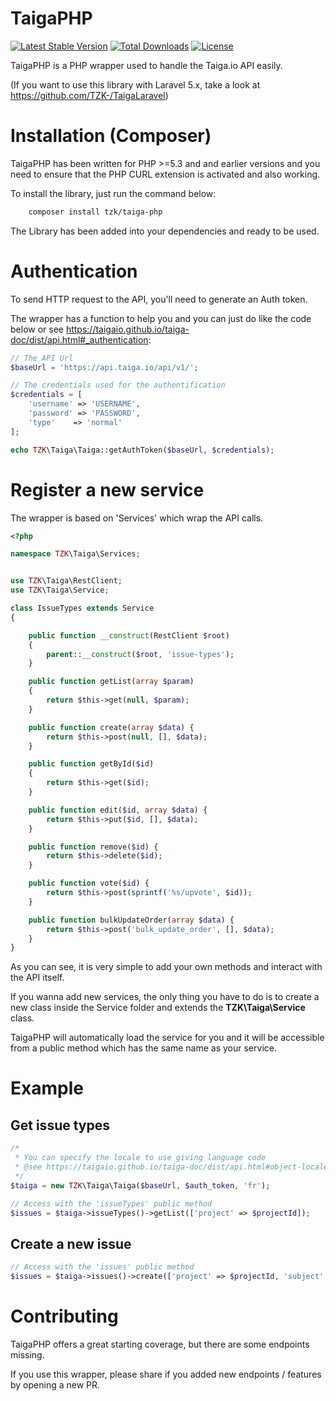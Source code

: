 # TaigaPHP

[![Latest Stable Version](https://poser.pugx.org/tzk/taiga-php/version)](https://packagist.org/packages/tzk/taiga-php) [![Total Downloads](https://poser.pugx.org/tzk/taiga-php/downloads)](https://packagist.org/packages/tzk/taiga-php) [![License](https://poser.pugx.org/tzk/taiga-php/license)](https://packagist.org/packages/tzk/taiga-php)


TaigaPHP is a PHP wrapper used to handle the Taiga.io API easily.

(If you want to use this library with Laravel 5.x, take a look at https://github.com/TZK-/TaigaLaravel)

# Installation (Composer)

TaigaPHP has been written for PHP >=5.3 and and earlier versions and you need to ensure that the PHP CURL extension is activated and also working.

To install the library, just run the command below:
```sh
    composer install tzk/taiga-php
```
The Library has been added into your dependencies and ready to be used.

# Authentication

To send HTTP request to the API, you'll need to generate an Auth token.

The wrapper has a function to help you and you can just do like the code below or see https://taigaio.github.io/taiga-doc/dist/api.html#_authentication:
```php
// The API Url
$baseUrl = 'https://api.taiga.io/api/v1/';

// The credentials used for the authentification
$credentials = [
    'username' => 'USERNAME',
    'password' => 'PASSWORD',
    'type'    => 'normal'
];

echo TZK\Taiga\Taiga::getAuthToken($baseUrl, $credentials);
```

# Register a new service

The wrapper is based on 'Services' which wrap the API calls.
```php
<?php

namespace TZK\Taiga\Services;


use TZK\Taiga\RestClient;
use TZK\Taiga\Service;

class IssueTypes extends Service
{

    public function __construct(RestClient $root)
    {
        parent::__construct($root, 'issue-types');
    }

    public function getList(array $param)
    {
        return $this->get(null, $param);
    }

    public function create(array $data) {
        return $this->post(null, [], $data);
    }

    public function getById($id)
    {
        return $this->get($id);
    }

    public function edit($id, array $data) {
        return $this->put($id, [], $data);
    }

    public function remove($id) {
        return $this->delete($id);
    }

    public function vote($id) {
        return $this->post(sprintf('%s/upvote', $id));
    }

    public function bulkUpdateOrder(array $data) {
        return $this->post('bulk_update_order', [], $data);
    }
}
```
As you can see, it is very simple to add your own methods and interact with the API itself.

If you wanna add new services, the only thing you have to do is to create a new class inside the Service folder and extends the **TZK\Taiga\Service** class.

TaigaPHP will automatically load the service for you and it will be accessible from a public method which has the same name as your service.

# Example

## Get issue types
```php
/* 
 * You can specify the locale to use giving language code
 * @see https://taigaio.github.io/taiga-doc/dist/api.html#object-locale-detail
 */
$taiga = new TZK\Taiga\Taiga($baseUrl, $auth_token, 'fr');

// Access with the 'issueTypes' public method
$issues = $taiga->issueTypes()->getList(['project' => $projectId]);
```
## Create a new issue
```php
// Access with the 'issues' public method
$issues = $taiga->issues()->create(['project' => $projectId, 'subject' => 'My super issue']);
```
# Contributing

TaigaPHP offers a great starting coverage, but there are some endpoints missing. 

If you use this wrapper, please share if you added new endpoints / features by opening a new PR.
